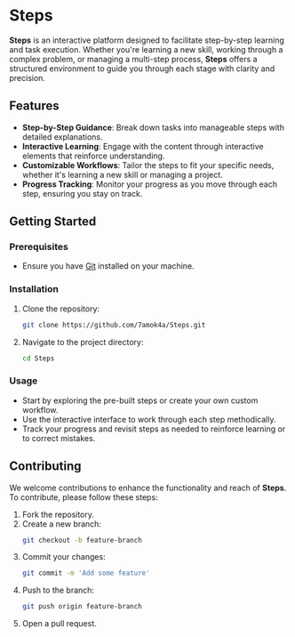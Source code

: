# Steps

**Steps** is an interactive platform designed to facilitate step-by-step learning and task execution. Whether you're learning a new skill, working through a complex problem, or managing a multi-step process, **Steps** offers a structured environment to guide you through each stage with clarity and precision.

## Features

- **Step-by-Step Guidance**: Break down tasks into manageable steps with detailed explanations.
- **Interactive Learning**: Engage with the content through interactive elements that reinforce understanding.
- **Customizable Workflows**: Tailor the steps to fit your specific needs, whether it's learning a new skill or managing a project.
- **Progress Tracking**: Monitor your progress as you move through each step, ensuring you stay on track.

## Getting Started

### Prerequisites
- Ensure you have [Git](https://git-scm.com/) installed on your machine.

### Installation

1. Clone the repository:
    ```bash
    git clone https://github.com/7amok4a/Steps.git
    ```
2. Navigate to the project directory:
    ```bash
    cd Steps
    ```

### Usage

- Start by exploring the pre-built steps or create your own custom workflow.
- Use the interactive interface to work through each step methodically.
- Track your progress and revisit steps as needed to reinforce learning or to correct mistakes.

## Contributing

We welcome contributions to enhance the functionality and reach of **Steps**. To contribute, please follow these steps:

1. Fork the repository.
2. Create a new branch:
    ```bash
    git checkout -b feature-branch
    ```
3. Commit your changes:
    ```bash
    git commit -m 'Add some feature'
    ```
4. Push to the branch:
    ```bash
    git push origin feature-branch
    ```
5. Open a pull request.
